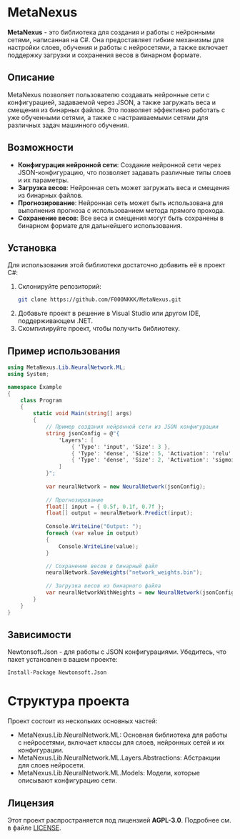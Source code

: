 # MetaNexus

**MetaNexus** - это библиотека для создания и работы с нейронными сетями, написанная на C#. Она предоставляет гибкие механизмы для настройки слоев, обучения и работы с нейросетями, а также включает поддержку загрузки и сохранения весов в бинарном формате.

## Описание

MetaNexus позволяет пользователю создавать нейронные сети с конфигурацией, задаваемой через JSON, а также загружать веса и смещения из бинарных файлов. Это позволяет эффективно работать с уже обученными сетями, а также с настраиваемыми сетями для различных задач машинного обучения.

## Возможности

- **Конфигурация нейронной сети**: Создание нейронной сети через JSON-конфигурацию, что позволяет задавать различные типы слоев и их параметры.
- **Загрузка весов**: Нейронная сеть может загружать веса и смещения из бинарных файлов.
- **Прогнозирование**: Нейронная сеть может быть использована для выполнения прогноза с использованием метода прямого прохода.
- **Сохранение весов**: Все веса и смещения могут быть сохранены в бинарном формате для дальнейшего использования.

## Установка

Для использования этой библиотеки достаточно добавить её в проект C#:

1. Склонируйте репозиторий:
   ```bash
   git clone https://github.com/F000NKKK/MetaNexus.git
   ```
2. Добавьте проект в решение в Visual Studio или другом IDE, поддерживающем .NET.
3. Скомпилируйте проект, чтобы получить библиотеку.

## Пример использования

```C#
using MetaNexus.Lib.NeuralNetwork.ML;
using System;

namespace Example
{
    class Program
    {
        static void Main(string[] args)
        {
            // Пример создания нейронной сети из JSON конфигурации
            string jsonConfig = @"{
                'Layers': [
                    { 'Type': 'input', 'Size': 3 },
                    { 'Type': 'dense', 'Size': 5, 'Activation': 'relu' },
                    { 'Type': 'dense', 'Size': 2, 'Activation': 'sigmoid' }
                ]
            }";
            
            var neuralNetwork = new NeuralNetwork(jsonConfig);
            
            // Прогнозирование
            float[] input = { 0.5f, 0.1f, 0.7f };
            float[] output = neuralNetwork.Predict(input);
            
            Console.WriteLine("Output: ");
            foreach (var value in output)
            {
                Console.WriteLine(value);
            }

            // Сохранение весов в бинарный файл
            neuralNetwork.SaveWeights("network_weights.bin");
            
            // Загрузка весов из бинарного файла
            var neuralNetworkWithWeights = new NeuralNetwork(jsonConfig, "network_weights.bin", loadWeights: true);
        }
    }
}
```

## Зависимости

Newtonsoft.Json - для работы с JSON конфигурациями. Убедитесь, что пакет установлен в вашем проекте:
```bash
Install-Package Newtonsoft.Json
```

# Структура проекта

Проект состоит из нескольких основных частей:

* MetaNexus.Lib.NeuralNetwork.ML: Основная библиотека для работы с нейросетями, включает классы для слоев, нейронных сетей и их конфигурации.
* MetaNexus.Lib.NeuralNetwork.ML.Layers.Abstractions: Абстракции для слоев нейросети.
* MetaNexus.Lib.NeuralNetwork.ML.Models: Модели, которые описывают конфигурацию сети.

## Лицензия

Этот проект распространяется под лицензией **AGPL-3.0**. Подробнее см. в файле [LICENSE](https://github.com/F000NKKK/MetaNexus/blob/main/LICENSE.txt).
